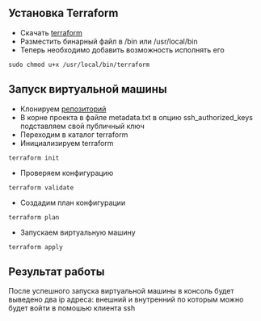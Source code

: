 ## Установка Terraform

- Скачать [terraform](https://hashicorp-releases.yandexcloud.net/terraform/)
- Разместить бинарный файл в /bin или /usr/local/bin
- Теперь необходимо добавить возможность исполнять его 
```
sudo chmod u+x /usr/local/bin/terraform
```

## Запуск виртуальной машины

- Клонируем [репозиторий](https://gitlab.praktikum-services.ru/std-026-35/infrastucture)
- В корне проекта в файле metadata.txt в опцию ssh_authorized_keys подставляем свой публичный ключ
- Переходим в каталог terraform
- Инициализируем terraform
```
terraform init
```
- Проверяем конфигурацию
```
terraform validate
```
- Создадим план конфигурации
```
terraform plan
```
- Запускаем виртуальную машину
```
terraform apply
```

## Результат работы
После успешного запуска виртуальной машины в консоль будет выведено два ip адреса: внешний и внутренний
по которым можно будет войти в помошью клиента ssh






